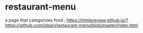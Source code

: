 # restaurant-menu
a page that categorizes food ;
<https://htmlpreview.github.io/?https://github.com/izbari/restaurant-menu/blob/master/index.html> 
